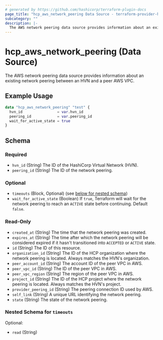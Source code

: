 ```yaml
---
# generated by https://github.com/hashicorp/terraform-plugin-docs
page_title: "hcp_aws_network_peering Data Source - terraform-provider-hcp"
subcategory: ""
description: |-
  The AWS network peering data source provides information about an existing network peering between an HVN and a peer AWS VPC.
---
```


# hcp_aws_network_peering (Data Source)

The AWS network peering data source provides information about an existing network peering between an HVN and a peer AWS VPC.

## Example Usage

```terraform
data "hcp_aws_network_peering" "test" {
  hvn_id                = var.hvn_id
  peering_id            = var.peering_id
  wait_for_active_state = true
}
```

<!-- schema generated by tfplugindocs -->
## Schema

### Required

- `hvn_id` (String) The ID of the HashiCorp Virtual Network (HVN).
- `peering_id` (String) The ID of the network peering.

### Optional

- `timeouts` (Block, Optional) (see [below for nested schema](#nestedblock--timeouts))
- `wait_for_active_state` (Boolean) If `true`, Terraform will wait for the network peering to reach an `ACTIVE` state before continuing. Default `false`.

### Read-Only

- `created_at` (String) The time that the network peering was created.
- `expires_at` (String) The time after which the network peering will be considered expired if it hasn't transitioned into `ACCEPTED` or `ACTIVE` state.
- `id` (String) The ID of this resource.
- `organization_id` (String) The ID of the HCP organization where the network peering is located. Always matches the HVN's organization.
- `peer_account_id` (String) The account ID of the peer VPC in AWS.
- `peer_vpc_id` (String) The ID of the peer VPC in AWS.
- `peer_vpc_region` (String) The region of the peer VPC in AWS.
- `project_id` (String) The ID of the HCP project where the network peering is located. Always matches the HVN's project.
- `provider_peering_id` (String) The peering connection ID used by AWS.
- `self_link` (String) A unique URL identifying the network peering.
- `state` (String) The state of the network peering.

<a id="nestedblock--timeouts"></a>
### Nested Schema for `timeouts`

Optional:

- `read` (String)


